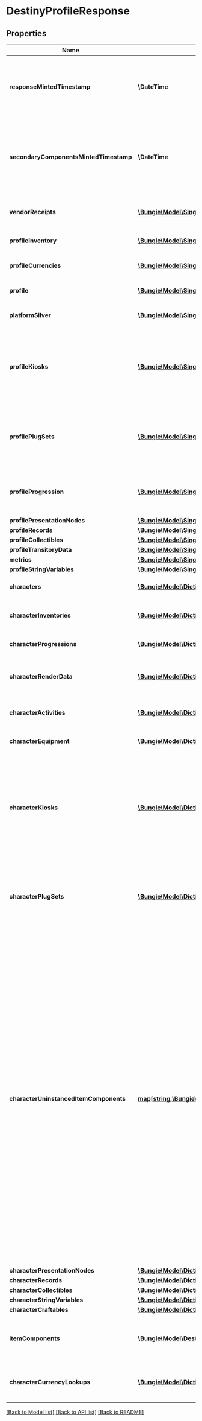 # DestinyProfileResponse

## Properties
Name | Type | Description | Notes
------------ | ------------- | ------------- | -------------
**responseMintedTimestamp** | **\DateTime** | Records the timestamp of when most components were last generated from the world server source. Unless the component type is specified in the documentation for secondaryComponentsMintedTimestamp, this value is sufficient to do data freshness. | [optional] 
**secondaryComponentsMintedTimestamp** | **\DateTime** | Some secondary components are not tracked in the primary response timestamp and have their timestamp tracked here. If your component is any of the following, this field is where you will find your timestamp value:   PresentationNodes, Records, Collectibles, Metrics, StringVariables, Craftables, Transitory   All other component types may use the primary timestamp property. | [optional] 
**vendorReceipts** | [**\Bungie\Model\SingleComponentResponseOfDestinyVendorReceiptsComponent**](SingleComponentResponseOfDestinyVendorReceiptsComponent.md) | Recent, refundable purchases you have made from vendors. When will you use it? Couldn&#39;t say...  COMPONENT TYPE: VendorReceipts | [optional] 
**profileInventory** | [**\Bungie\Model\SingleComponentResponseOfDestinyInventoryComponent**](SingleComponentResponseOfDestinyInventoryComponent.md) | The profile-level inventory of the Destiny Profile.  COMPONENT TYPE: ProfileInventories | [optional] 
**profileCurrencies** | [**\Bungie\Model\SingleComponentResponseOfDestinyInventoryComponent**](SingleComponentResponseOfDestinyInventoryComponent.md) | The profile-level currencies owned by the Destiny Profile.  COMPONENT TYPE: ProfileCurrencies | [optional] 
**profile** | [**\Bungie\Model\SingleComponentResponseOfDestinyProfileComponent**](SingleComponentResponseOfDestinyProfileComponent.md) | The basic information about the Destiny Profile (formerly \&quot;Account\&quot;).  COMPONENT TYPE: Profiles | [optional] 
**platformSilver** | [**\Bungie\Model\SingleComponentResponseOfDestinyPlatformSilverComponent**](SingleComponentResponseOfDestinyPlatformSilverComponent.md) | Silver quantities for any platform on which this Profile plays destiny.   COMPONENT TYPE: PlatformSilver | [optional] 
**profileKiosks** | [**\Bungie\Model\SingleComponentResponseOfDestinyKiosksComponent**](SingleComponentResponseOfDestinyKiosksComponent.md) | Items available from Kiosks that are available Profile-wide (i.e. across all characters)  This component returns information about what Kiosk items are available to you on a *Profile* level. It is theoretically possible for Kiosks to have items gated by specific Character as well. If you ever have those, you will find them on the characterKiosks property.  COMPONENT TYPE: Kiosks | [optional] 
**profilePlugSets** | [**\Bungie\Model\SingleComponentResponseOfDestinyPlugSetsComponent**](SingleComponentResponseOfDestinyPlugSetsComponent.md) | When sockets refer to reusable Plug Sets (see DestinyPlugSetDefinition for more info), this is the set of plugs and their states that are profile-scoped.  This comes back with ItemSockets, as it is needed for a complete picture of the sockets on requested items.  COMPONENT TYPE: ItemSockets | [optional] 
**profileProgression** | [**\Bungie\Model\SingleComponentResponseOfDestinyProfileProgressionComponent**](SingleComponentResponseOfDestinyProfileProgressionComponent.md) | When we have progression information - such as Checklists - that may apply profile-wide, it will be returned here rather than in the per-character progression data.  COMPONENT TYPE: ProfileProgression | [optional] 
**profilePresentationNodes** | [**\Bungie\Model\SingleComponentResponseOfDestinyPresentationNodesComponent**](SingleComponentResponseOfDestinyPresentationNodesComponent.md) | COMPONENT TYPE: PresentationNodes | [optional] 
**profileRecords** | [**\Bungie\Model\SingleComponentResponseOfDestinyProfileRecordsComponent**](SingleComponentResponseOfDestinyProfileRecordsComponent.md) | COMPONENT TYPE: Records | [optional] 
**profileCollectibles** | [**\Bungie\Model\SingleComponentResponseOfDestinyProfileCollectiblesComponent**](SingleComponentResponseOfDestinyProfileCollectiblesComponent.md) | COMPONENT TYPE: Collectibles | [optional] 
**profileTransitoryData** | [**\Bungie\Model\SingleComponentResponseOfDestinyProfileTransitoryComponent**](SingleComponentResponseOfDestinyProfileTransitoryComponent.md) | COMPONENT TYPE: Transitory | [optional] 
**metrics** | [**\Bungie\Model\SingleComponentResponseOfDestinyMetricsComponent**](SingleComponentResponseOfDestinyMetricsComponent.md) | COMPONENT TYPE: Metrics | [optional] 
**profileStringVariables** | [**\Bungie\Model\SingleComponentResponseOfDestinyStringVariablesComponent**](SingleComponentResponseOfDestinyStringVariablesComponent.md) | COMPONENT TYPE: StringVariables | [optional] 
**characters** | [**\Bungie\Model\DictionaryComponentResponseOfint64AndDestinyCharacterComponent**](DictionaryComponentResponseOfint64AndDestinyCharacterComponent.md) | Basic information about each character, keyed by the CharacterId.  COMPONENT TYPE: Characters | [optional] 
**characterInventories** | [**\Bungie\Model\DictionaryComponentResponseOfint64AndDestinyInventoryComponent**](DictionaryComponentResponseOfint64AndDestinyInventoryComponent.md) | The character-level non-equipped inventory items, keyed by the Character&#39;s Id.  COMPONENT TYPE: CharacterInventories | [optional] 
**characterProgressions** | [**\Bungie\Model\DictionaryComponentResponseOfint64AndDestinyCharacterProgressionComponent**](DictionaryComponentResponseOfint64AndDestinyCharacterProgressionComponent.md) | Character-level progression data, keyed by the Character&#39;s Id.  COMPONENT TYPE: CharacterProgressions | [optional] 
**characterRenderData** | [**\Bungie\Model\DictionaryComponentResponseOfint64AndDestinyCharacterRenderComponent**](DictionaryComponentResponseOfint64AndDestinyCharacterRenderComponent.md) | Character rendering data - a minimal set of info needed to render a character in 3D - keyed by the Character&#39;s Id.  COMPONENT TYPE: CharacterRenderData | [optional] 
**characterActivities** | [**\Bungie\Model\DictionaryComponentResponseOfint64AndDestinyCharacterActivitiesComponent**](DictionaryComponentResponseOfint64AndDestinyCharacterActivitiesComponent.md) | Character activity data - the activities available to this character and its status, keyed by the Character&#39;s Id.  COMPONENT TYPE: CharacterActivities | [optional] 
**characterEquipment** | [**\Bungie\Model\DictionaryComponentResponseOfint64AndDestinyInventoryComponent**](DictionaryComponentResponseOfint64AndDestinyInventoryComponent.md) | The character&#39;s equipped items, keyed by the Character&#39;s Id.  COMPONENT TYPE: CharacterEquipment | [optional] 
**characterKiosks** | [**\Bungie\Model\DictionaryComponentResponseOfint64AndDestinyKiosksComponent**](DictionaryComponentResponseOfint64AndDestinyKiosksComponent.md) | Items available from Kiosks that are available to a specific character as opposed to the account as a whole. It must be combined with data from the profileKiosks property to get a full picture of the character&#39;s available items to check out of a kiosk.  This component returns information about what Kiosk items are available to you on a *Character* level. Usually, kiosk items will be earned for the entire Profile (all characters) at once. To find those, look in the profileKiosks property.  COMPONENT TYPE: Kiosks | [optional] 
**characterPlugSets** | [**\Bungie\Model\DictionaryComponentResponseOfint64AndDestinyPlugSetsComponent**](DictionaryComponentResponseOfint64AndDestinyPlugSetsComponent.md) | When sockets refer to reusable Plug Sets (see DestinyPlugSetDefinition for more info), this is the set of plugs and their states, per character, that are character-scoped.  This comes back with ItemSockets, as it is needed for a complete picture of the sockets on requested items.  COMPONENT TYPE: ItemSockets | [optional] 
**characterUninstancedItemComponents** | [**map[string,\Bungie\Model\DestinyBaseItemComponentSetOfuint32]**](DestinyBaseItemComponentSetOfuint32.md) | Do you ever get the feeling that a system was designed *too* flexibly? That it can be used in so many different ways that you end up being unable to provide an easy to use abstraction for the mess that&#39;s happening under the surface?  Let&#39;s talk about character-specific data that might be related to items without instances. These two statements are totally unrelated, I promise.  At some point during D2, it was decided that items - such as Bounties - could be given to characters and *not* have instance data, but that *could* display and even use relevant state information on your account and character.  Up to now, any item that had meaningful dependencies on character or account state had to be instanced, and thus \&quot;itemComponents\&quot; was all that you needed: it was keyed by item&#39;s instance IDs and provided the stateful information you needed inside.  Unfortunately, we don&#39;t live in such a magical world anymore. This is information held on a per-character basis about non-instanced items that the characters have in their inventory - or that reference character-specific state information even if it&#39;s in Account-level inventory - and the values related to that item&#39;s state in relation to the given character.  To give a concrete example, look at a Moments of Triumph bounty. They exist in a character&#39;s inventory, and show/care about a character&#39;s progression toward completing the bounty. But the bounty itself is a non-instanced item, like a mod or a currency. This returns that data for the characters who have the bounty in their inventory.  I&#39;m not crying, you&#39;re crying Okay we&#39;re both crying but it&#39;s going to be okay I promise Actually I shouldn&#39;t promise that, I don&#39;t know if it&#39;s going to be okay | [optional] 
**characterPresentationNodes** | [**\Bungie\Model\DictionaryComponentResponseOfint64AndDestinyPresentationNodesComponent**](DictionaryComponentResponseOfint64AndDestinyPresentationNodesComponent.md) | COMPONENT TYPE: PresentationNodes | [optional] 
**characterRecords** | [**\Bungie\Model\DictionaryComponentResponseOfint64AndDestinyCharacterRecordsComponent**](DictionaryComponentResponseOfint64AndDestinyCharacterRecordsComponent.md) | COMPONENT TYPE: Records | [optional] 
**characterCollectibles** | [**\Bungie\Model\DictionaryComponentResponseOfint64AndDestinyCollectiblesComponent**](DictionaryComponentResponseOfint64AndDestinyCollectiblesComponent.md) | COMPONENT TYPE: Collectibles | [optional] 
**characterStringVariables** | [**\Bungie\Model\DictionaryComponentResponseOfint64AndDestinyStringVariablesComponent**](DictionaryComponentResponseOfint64AndDestinyStringVariablesComponent.md) | COMPONENT TYPE: StringVariables | [optional] 
**characterCraftables** | [**\Bungie\Model\DictionaryComponentResponseOfint64AndDestinyCraftablesComponent**](DictionaryComponentResponseOfint64AndDestinyCraftablesComponent.md) | COMPONENT TYPE: Craftables | [optional] 
**itemComponents** | [**\Bungie\Model\DestinyItemComponentSetOfint64**](DestinyItemComponentSetOfint64.md) | Information about instanced items across all returned characters, keyed by the item&#39;s instance ID.  COMPONENT TYPE: [See inside the DestinyItemComponentSet contract for component types.] | [optional] 
**characterCurrencyLookups** | [**\Bungie\Model\DictionaryComponentResponseOfint64AndDestinyCurrenciesComponent**](DictionaryComponentResponseOfint64AndDestinyCurrenciesComponent.md) | A \&quot;lookup\&quot; convenience component that can be used to quickly check if the character has access to items that can be used for purchasing.  COMPONENT TYPE: CurrencyLookups | [optional] 

[[Back to Model list]](../README.md#documentation-for-models) [[Back to API list]](../README.md#documentation-for-api-endpoints) [[Back to README]](../README.md)


